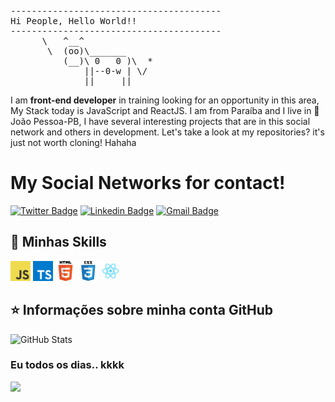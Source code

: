 <pre>
----------------------------------------
<span>Hi People, Hello World!!</span>
----------------------------------------
      \   ^__^
       \  (oo)\_______
          (__)\ 0   0 )\  *
              ||--0-w | \/
              ||     ||
</pre>

I am **front-end developer** in training looking for an opportunity in this area, My Stack today is JavaScript and ReactJS.
I am from Paraíba and I live in 📍 João Pessoa-PB, I have several interesting projects that are in this social network and others in development.
Let's take a look at my repositories? it's just not worth cloning! Hahaha

# My Social Networks for contact!
[![Twitter Badge](https://img.shields.io/badge/-@keviferreiradev-6633cc?style=flat-square&labelColor=6633cc&logo=twitter&logoColor=white&link=https://twitter.com/keviferreiradev)](https://twitter.com/keviferreiradev) 
[![Linkedin Badge](https://img.shields.io/badge/-Kevin%20Ferreira-6633cc?style=flat-square&logo=Linkedin&logoColor=white&link=https://www.linkedin.com/in/kevinferreiradev/)](https://www.linkedin.com/in/keviferreiradev/) 
[![Gmail Badge](https://img.shields.io/badge/-ferreirakevin325@gmail.com-6633cc?style=flat-square&logo=Gmail&logoColor=white&link=mailto:ferreirakevin325@gmail.com)](mailto:ferreirakevin325@gmail.com)

## 🚀 Minhas Skills

<code><img height="32" src="https://raw.githubusercontent.com/github/explore/80688e429a7d4ef2fca1e82350fe8e3517d3494d/topics/javascript/javascript.png" alt="Javascript"/></code>
<code><img height="32" src="https://raw.githubusercontent.com/github/explore/80688e429a7d4ef2fca1e82350fe8e3517d3494d/topics/typescript/typescript.png" alt="Typescript"/></code>
<code><img height="32" src="https://raw.githubusercontent.com/github/explore/80688e429a7d4ef2fca1e82350fe8e3517d3494d/topics/html/html.png" alt="HTML5"/></code>
<code><img height="32" src="https://raw.githubusercontent.com/github/explore/80688e429a7d4ef2fca1e82350fe8e3517d3494d/topics/css/css.png" alt="CSS"/></code>
<code><img height="32" src="https://raw.githubusercontent.com/github/explore/80688e429a7d4ef2fca1e82350fe8e3517d3494d/topics/react/react.png" alt="React"/></code>



## ⭐ Informações sobre minha conta GitHub
![GitHub Stats](https://github-readme-stats.vercel.app/api?username=kevinferreiradev&show_icons=true)

### Eu todos os dias.. kkkk
![](https://media.giphy.com/media/13GIgrGdslD9oQ/giphy.gif)

